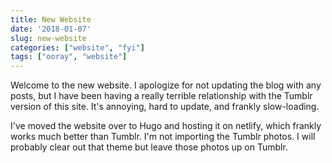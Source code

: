 ```yaml
---
title: New Website
date: '2018-01-07'
slug: new-website
categories: ["website", "fyi"]
tags: ["ooray", "website"]
---
```


Welcome to the new website. I apologize for not updating the blog with any posts, but I have been having a really terrible relationship with the Tumblr version of this site. It's annoying, hard to update, and frankly slow-loading.

I've moved the website over to Hugo and hosting it on netlify, which frankly works much better than Tumblr. I'm not importing the Tumblr photos. I will probably clear out that theme but leave those photos up on Tumblr.